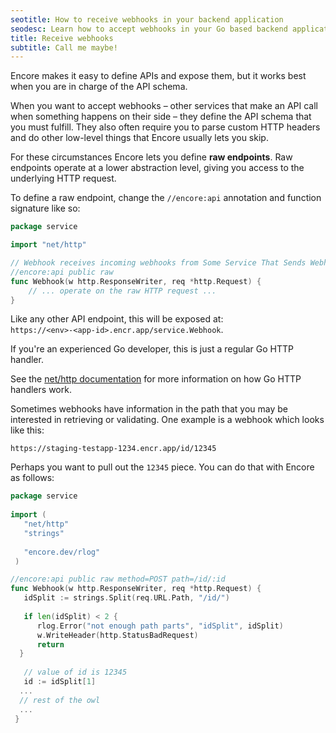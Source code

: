 ```yaml
---
seotitle: How to receive webhooks in your backend application
seodesc: Learn how to accept webhooks in your Go based backend application using Encore.
title: Receive webhooks
subtitle: Call me maybe!
---
```


Encore makes it easy to define APIs and expose them, but it works best when you are in charge of the API schema.

When you want to accept webhooks – other services that make an API call when something happens on their side –
they define the API schema that you must fulfill. They also often require you to parse custom HTTP headers and do
other low-level things that Encore usually lets you skip.

For these circumstances Encore lets you define **raw endpoints**. Raw endpoints operate at a lower abstraction level,
giving you access to the underlying HTTP request.

To define a raw endpoint, change the `//encore:api` annotation and function signature like so:

```go
package service

import "net/http"

// Webhook receives incoming webhooks from Some Service That Sends Webhooks.
//encore:api public raw
func Webhook(w http.ResponseWriter, req *http.Request) {
    // ... operate on the raw HTTP request ...
}
```

Like any other API endpoint, this will be exposed at: <br/>
`https://<env>-<app-id>.encr.app/service.Webhook`.

If you're an experienced Go developer, this is just a regular Go HTTP handler.

See the <a href="https://pkg.go.dev/net/http#Handler" target="_blank" rel="nofollow">net/http documentation</a>
for more information on how Go HTTP handlers work.

Sometimes webhooks have information in the path that you may be interested in retrieving or validating. One example is a webhook which looks like this:
```
https://staging-testapp-1234.encr.app/id/12345
```
Perhaps you want to pull out the `12345` piece. You can do that with Encore as follows:

```go
package service  
  
import (  
   "net/http"  
   "strings"  
  
   "encore.dev/rlog"
 )

//encore:api public raw method=POST path=/id/:id
func Webhook(w http.ResponseWriter, req *http.Request) {  
   idSplit := strings.Split(req.URL.Path, "/id/")  
   
   if len(idSplit) < 2 {  
      rlog.Error("not enough path parts", "idSplit", idSplit)  
      w.WriteHeader(http.StatusBadRequest)  
      return  
  }  
   
   // value of id is 12345
   id := idSplit[1]
  ...
  // rest of the owl
  ...
 }
```
